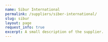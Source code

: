 ```yaml
---
name: Sibur International
permalink: /suppliers/siber-international/
slug: sibur
layout: page
request_info: true
excerpt: A small description of the supplier.
---
```

